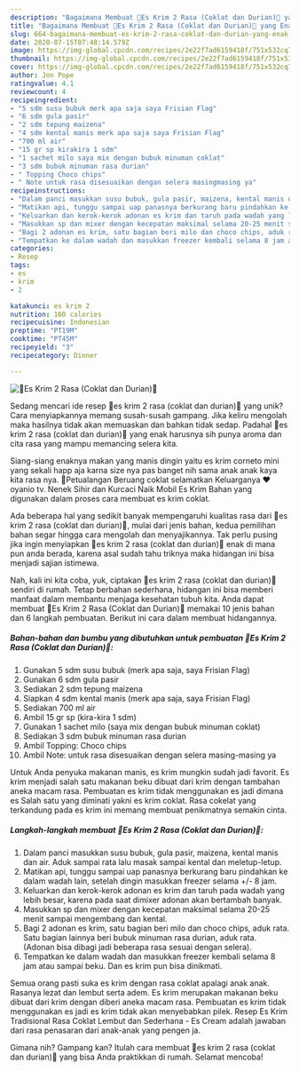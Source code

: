```yaml
---
description: "Bagaimana Membuat 🍨Es Krim 2 Rasa (Coklat dan Durian)🍨 yang Enak"
title: "Bagaimana Membuat 🍨Es Krim 2 Rasa (Coklat dan Durian)🍨 yang Enak"
slug: 664-bagaimana-membuat-es-krim-2-rasa-coklat-dan-durian-yang-enak
date: 2020-07-15T07:48:14.579Z
image: https://img-global.cpcdn.com/recipes/2e22f7ad6159418f/751x532cq70/🍨es-krim-2-rasa-coklat-dan-durian🍨-foto-resep-utama.jpg
thumbnail: https://img-global.cpcdn.com/recipes/2e22f7ad6159418f/751x532cq70/🍨es-krim-2-rasa-coklat-dan-durian🍨-foto-resep-utama.jpg
cover: https://img-global.cpcdn.com/recipes/2e22f7ad6159418f/751x532cq70/🍨es-krim-2-rasa-coklat-dan-durian🍨-foto-resep-utama.jpg
author: Jon Pope
ratingvalue: 4.1
reviewcount: 4
recipeingredient:
- "5 sdm susu bubuk merk apa saja saya Frisian Flag"
- "6 sdm gula pasir"
- "2 sdm tepung maizena"
- "4 sdm kental manis merk apa saja saya Frisian Flag"
- "700 ml air"
- "15 gr sp kirakira 1 sdm"
- "1 sachet milo saya mix dengan bubuk minuman coklat"
- "3 sdm bubuk minuman rasa durian"
- " Topping Choco chips"
- " Note untuk rasa disesuaikan dengan selera masingmasing ya"
recipeinstructions:
- "Dalam panci masukkan susu bubuk, gula pasir, maizena, kental manis dan air. Aduk sampai rata lalu masak sampai kental dan meletup-letup."
- "Matikan api, tunggu sampai uap panasnya berkurang baru pindahkan ke dalam wadah lain, setelah dingin masukkan freezer selama +/- 8 jam."
- "Keluarkan dan kerok-kerok adonan es krim dan taruh pada wadah yang lebih besar, karena pada saat dimixer adonan akan bertambah banyak."
- "Masukkan sp dan mixer dengan kecepatan maksimal selama 20-25 menit sampai mengembang dan kental."
- "Bagi 2 adonan es krim, satu bagian beri milo dan choco chips, aduk rata. Satu bagian lainnya beri bubuk minuman rasa durian, aduk rata. (Adonan bisa dibagi jadi beberapa rasa sesuai dengan selera)."
- "Tempatkan ke dalam wadah dan masukkan freezer kembali selama 8 jam atau sampai beku. Dan es krim pun bisa dinikmati."
categories:
- Resep
tags:
- es
- krim
- 2

katakunci: es krim 2 
nutrition: 160 calories
recipecuisine: Indonesian
preptime: "PT19M"
cooktime: "PT45M"
recipeyield: "3"
recipecategory: Dinner

---
```



![🍨Es Krim 2 Rasa (Coklat dan Durian)🍨](https://img-global.cpcdn.com/recipes/2e22f7ad6159418f/751x532cq70/🍨es-krim-2-rasa-coklat-dan-durian🍨-foto-resep-utama.jpg)

Sedang mencari ide resep 🍨es krim 2 rasa (coklat dan durian)🍨 yang unik? Cara menyiapkannya memang susah-susah gampang. Jika keliru mengolah maka hasilnya tidak akan memuaskan dan bahkan tidak sedap. Padahal 🍨es krim 2 rasa (coklat dan durian)🍨 yang enak harusnya sih punya aroma dan cita rasa yang mampu memancing selera kita.

Siang-siang enaknya makan yang manis dingin yaitu es krim corneto mini yang sekali happ aja karna size nya pas banget nih sama anak anak kaya kita rasa nya. 🤣Petualangan Beruang coklat selamatkan Keluarganya ❤ oyanio tv. Nenek Sihir dan Kurcaci Naik Mobil Es Krim Bahan yang digunakan dalam proses cara membuat es krim coklat.

Ada beberapa hal yang sedikit banyak mempengaruhi kualitas rasa dari 🍨es krim 2 rasa (coklat dan durian)🍨, mulai dari jenis bahan, kedua pemilihan bahan segar hingga cara mengolah dan menyajikannya. Tak perlu pusing jika ingin menyiapkan 🍨es krim 2 rasa (coklat dan durian)🍨 enak di mana pun anda berada, karena asal sudah tahu triknya maka hidangan ini bisa menjadi sajian istimewa.


Nah, kali ini kita coba, yuk, ciptakan 🍨es krim 2 rasa (coklat dan durian)🍨 sendiri di rumah. Tetap berbahan sederhana, hidangan ini bisa memberi manfaat dalam membantu menjaga kesehatan tubuh kita. Anda dapat membuat 🍨Es Krim 2 Rasa (Coklat dan Durian)🍨 memakai 10 jenis bahan dan 6 langkah pembuatan. Berikut ini cara dalam membuat hidangannya.

<!--inarticleads1-->

##### Bahan-bahan dan bumbu yang dibutuhkan untuk pembuatan 🍨Es Krim 2 Rasa (Coklat dan Durian)🍨:

1. Gunakan 5 sdm susu bubuk (merk apa saja, saya Frisian Flag)
1. Gunakan 6 sdm gula pasir
1. Sediakan 2 sdm tepung maizena
1. Siapkan 4 sdm kental manis (merk apa saja, saya Frisian Flag)
1. Sediakan 700 ml air
1. Ambil 15 gr sp (kira-kira 1 sdm)
1. Gunakan 1 sachet milo (saya mix dengan bubuk minuman coklat)
1. Sediakan 3 sdm bubuk minuman rasa durian
1. Ambil  Topping: Choco chips
1. Ambil  Note: untuk rasa disesuaikan dengan selera masing-masing ya


Untuk Anda penyuka makanan manis, es krim mungkin sudah jadi favorit. Es krim menjadi salah satu makanan beku dibuat dari krim dengan tambahan aneka macam rasa. Pembuatan es krim tidak menggunakan es jadi dimana es Salah satu yang diminati yakni es krim coklat. Rasa cokelat yang terkandung pada es krim ini memang membuat penikmatnya semakin cinta. 

<!--inarticleads2-->

##### Langkah-langkah membuat 🍨Es Krim 2 Rasa (Coklat dan Durian)🍨:

1. Dalam panci masukkan susu bubuk, gula pasir, maizena, kental manis dan air. Aduk sampai rata lalu masak sampai kental dan meletup-letup.
1. Matikan api, tunggu sampai uap panasnya berkurang baru pindahkan ke dalam wadah lain, setelah dingin masukkan freezer selama +/- 8 jam.
1. Keluarkan dan kerok-kerok adonan es krim dan taruh pada wadah yang lebih besar, karena pada saat dimixer adonan akan bertambah banyak.
1. Masukkan sp dan mixer dengan kecepatan maksimal selama 20-25 menit sampai mengembang dan kental.
1. Bagi 2 adonan es krim, satu bagian beri milo dan choco chips, aduk rata. Satu bagian lainnya beri bubuk minuman rasa durian, aduk rata. (Adonan bisa dibagi jadi beberapa rasa sesuai dengan selera).
1. Tempatkan ke dalam wadah dan masukkan freezer kembali selama 8 jam atau sampai beku. Dan es krim pun bisa dinikmati.


Semua orang pasti suka es krim dengan rasa coklat apalagi anak anak. Rasanya lezat dan lembut serta adem. Es krim merupakan makanan beku dibuat dari krim dengan diberi aneka macam rasa. Pembuatan es krim tidak menggunakan es jadi es krim tidak akan menyebabkan pilek. Resep Es Krim Tradisional Rasa Coklat Lembut dan Sederhana - Es Cream adalah jawaban dari rasa penasaran dari anak-anak yang pengen ja. 

Gimana nih? Gampang kan? Itulah cara membuat 🍨es krim 2 rasa (coklat dan durian)🍨 yang bisa Anda praktikkan di rumah. Selamat mencoba!
